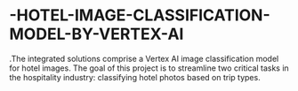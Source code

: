 # -HOTEL-IMAGE-CLASSIFICATION-MODEL-BY-VERTEX-AI
.The integrated solutions comprise a Vertex AI image classification model for hotel images. The goal of this project is to streamline two critical tasks in the hospitality industry: classifying hotel photos based on trip types.
